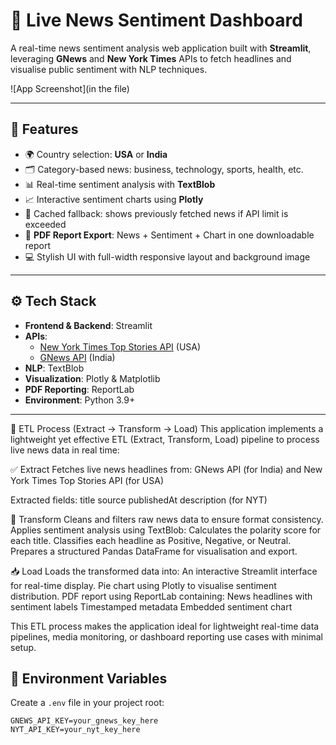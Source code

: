 
# 📰 Live News Sentiment Dashboard

A real-time news sentiment analysis web application built with **Streamlit**, leveraging **GNews** and **New York Times** APIs to fetch headlines and visualise public sentiment with NLP techniques.

![App Screenshot](in the file)

---

## 🚀 Features

- 🌍 Country selection: **USA** or **India**
- 🗂️ Category-based news: business, technology, sports, health, etc.
- 📊 Real-time sentiment analysis with **TextBlob**
- 📈 Interactive sentiment charts using **Plotly**
- 🧠 Cached fallback: shows previously fetched news if API limit is exceeded
- 📄 **PDF Report Export**: News + Sentiment + Chart in one downloadable report
- 💻 Stylish UI with full-width responsive layout and background image

---

## ⚙️ Tech Stack

- **Frontend & Backend**: Streamlit
- **APIs**:  
  - [New York Times Top Stories API](https://developer.nytimes.com/docs/top-stories-product/1/overview) (USA)  
  - [GNews API](https://gnews.io/) (India)
- **NLP**: TextBlob
- **Visualization**: Plotly & Matplotlib
- **PDF Reporting**: ReportLab
- **Environment**: Python 3.9+

---
🔄 ETL Process (Extract → Transform → Load)
This application implements a lightweight yet effective ETL (Extract, Transform, Load) pipeline to process live news data in real time:

✅ Extract
Fetches live news headlines from: GNews API (for India) and New York Times Top Stories API (for USA)

Extracted fields:
title
source
publishedAt
description (for NYT)

🔁 Transform
Cleans and filters raw news data to ensure format consistency.
Applies sentiment analysis using TextBlob:
Calculates the polarity score for each title.
Classifies each headline as Positive, Negative, or Neutral.
Prepares a structured Pandas DataFrame for visualisation and export.

📥 Load
Loads the transformed data into:
An interactive Streamlit interface for real-time display.
Pie chart using Plotly to visualise sentiment distribution.
PDF report using ReportLab containing:
News headlines with sentiment labels
Timestamped metadata
Embedded sentiment chart

This ETL process makes the application ideal for lightweight real-time data pipelines, media monitoring, or dashboard reporting use cases with minimal setup.

## 🔐 Environment Variables

Create a `.env` file in your project root:

```env
GNEWS_API_KEY=your_gnews_key_here
NYT_API_KEY=your_nyt_key_here
